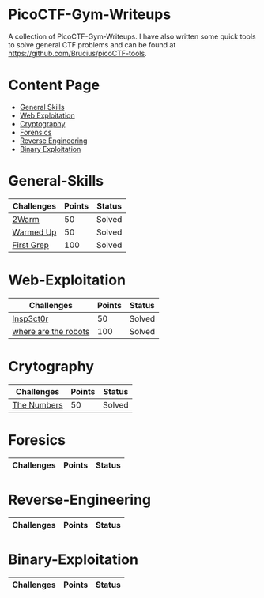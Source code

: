 # PicoCTF-Gym-Writeups

A collection of PicoCTF-Gym-Writeups. I have also written some quick tools to solve general CTF problems and can be found at https://github.com/Brucius/picoCTF-tools.

# Content Page

* [General Skills](https://github.com/Brucius/PicoCTF-Gym-Writeup#general-skills)
* [Web Exploitation](https://github.com/Brucius/PicoCTF-Gym-Writeup#web-exploitation)
* [Cryptography](https://github.com/Brucius/PicoCTF-Gym-Writeup#crytography)
* [Forensics](https://github.com/Brucius/PicoCTF-Gym-Writeup#foresics)
* [Reverse Engineering](https://github.com/Brucius/PicoCTF-Gym-Writeup#reverse-engineering)
* [Binary Exploitation](https://github.com/Brucius/PicoCTF-Gym-Writeup#binary-exploitation)

# General-Skills
Challenges | Points | Status
---------- | ------ | ------
[2Warm](General-Skills/2-warm.md) | 50 | Solved
[Warmed Up](General-Skills/Warmed-up.md) | 50 | Solved
[First Grep](General-Skills/First-grep.md) | 100 | Solved

# Web-Exploitation
Challenges | Points | Status
---------- | ------ | ------
[Insp3ct0r](Web-Exploitation/Insp3ct0r.md) | 50 | Solved
[where are the robots](Web-Exploitation/where-robots.md) | 100 | Solved

# Crytography
Challenges | Points | Status
---------- | ------ | ------
[The Numbers](Cryptography/The-numbers.md) | 50 | Solved

# Foresics
Challenges | Points | Status
---------- | ------ | ------

# Reverse-Engineering
Challenges | Points | Status
---------- | ------ | ------

# Binary-Exploitation
Challenges | Points | Status
---------- | ------ | ------

